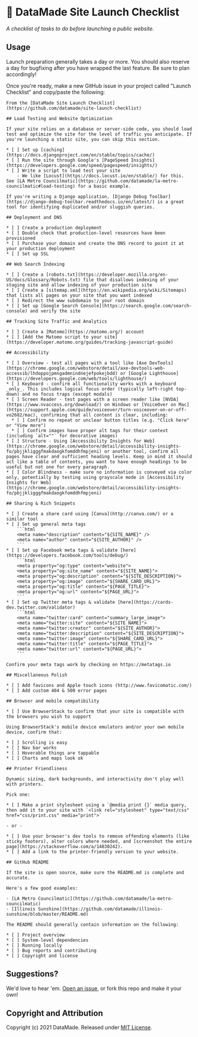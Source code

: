 # 🚀 DataMade Site Launch Checklist
_A checklist of tasks to do before launching a public website._

## Usage
Launch preparation generally takes a day or more. You should also reserve a day for bugfixing after you have wrapped the last feature. Be sure to plan accordingly!

Once you're ready, make a new GitHub issue in your project called "Launch Checklist" and copy/paste the following:

```
From the [DataMade Site Launch Checklist](https://github.com/datamade/site-launch-checklist)

## Load Testing and Website Optimization

If your site relies on a database or server-side code, you should load test and optimize the site for the level of traffic you anticipate. If you're launching a static site, you can skip this section.

* [ ] Set up [caching](https://docs.djangoproject.com/en/stable/topics/cache/)
* [ ] Run the site through Google's [PageSpeed Insights](https://developers.google.com/speed/pagespeed/insights/)
* [ ] Write a script to load test your site
    - We like [Locust](https://docs.locust.io/en/stable/) for this. See [LA Metro Councilmatic](https://github.com/datamade/la-metro-councilmatic#load-testing) for a basic example.

If you're writing a Django application, [Django Debug Toolbar](https://django-debug-toolbar.readthedocs.io/en/latest/) is a great tool for identifying duplicated and/or sluggish queries.

## Deployment and DNS

* [ ] Create a production deployment
* [ ] Double check that production-level resources have been provisioned
* [ ] Purchase your domain and create the DNS record to point it at your production deployment
* [ ] Set up SSL

## Web Search Indexing

* [ ] Create a [robots.txt](https://developer.mozilla.org/en-US/docs/Glossary/Robots.txt) file that disallows indexing of your staging site and allow indexing of your production site
* [ ] Create a [sitemap.xml](https://en.wikipedia.org/wiki/Sitemaps) that lists all pages on your site that you want indexed
* [ ] Redirect the www subdomain to your root domain
* [ ] Set up [Google Search Console](https://search.google.com/search-console) and verify the site

## Tracking Site Traffic and Analytics

* [ ] Create a [Matomo](https://matomo.org/) account
* [ ] [Add the Matomo script to your site](https://developer.matomo.org/guides/tracking-javascript-guide)

## Accessibility

* [ ] Overview - test all pages with a tool like [Axe DevTools](https://chrome.google.com/webstore/detail/axe-devtools-web-accessib/lhdoppojpmngadmnindnejefpokejbdd) or [Google Lighthouse](https://developers.google.com/web/tools/lighthouse/)
* [ ] Keyboard - confirm all functionality works with a keyboard _only_. This includes logical focus order (typically left-right top-down) and no focus traps (except modals)
* [ ] Screen Reader - test pages with a screen reader like [NVDA](https://www.nvaccess.org/download/) on Windows or [VoiceOver on Mac](https://support.apple.com/guide/voiceover/turn-voiceover-on-or-off-vo2682/mac), confirming that all content is clear, including:
  * [ ] Confirm no repeat or unclear button titles (e.g. "Click here" or "View more")
  * [ ] Confirm images have proper alt tags for their context (including `alt=""` for decorative images)
* [ ] Structure - Using [Accessibility Insights for Web](https://chrome.google.com/webstore/detail/accessibility-insights-fo/pbjjkligggfmakdaogkfomddhfmpjeni) or another tool, confirm all pages have clear and sufficient heading levels. Keep in mind it should act like a table of contents, you want to have enough headings to be useful but not one for every paragraph.
* [ ] Color Blindness - make sure no information is conveyed via color only, potentially by testing using grayscale mode in [Accessibility Insights for Web](https://chrome.google.com/webstore/detail/accessibility-insights-fo/pbjjkligggfmakdaogkfomddhfmpjeni)

## Sharing & Rich Snippets

* [ ] Create a share card using [Canva](http://canva.com/) or a similar tool
* [ ] Set up general meta tags
    ```html
    <meta name="description" content="${SITE_NAME}" />
    <meta name="author" content="${SITE_AUTHOR}" />
    ```
* [ ] Set up Facebook meta tags & validate [here](https://developers.facebook.com/tools/debug/)
    ```html
    <meta property="og:type" content="website">
    <meta property="og:site_name" content="${SITE_NAME}">
    <meta property="og:description" content="${SITE_DESCRIPTION}">
    <meta property="og:image" content="${SHARE_CARD_URL}">
    <meta property="og:title" content="${PAGE_TITLE}">
    <meta property="og:url" content="${PAGE_URL}">
    ```
* [ ] Set up Twitter meta tags & validate [here](https://cards-dev.twitter.com/validator)
    ```html
    <meta name="twitter:card" content="summary_large_image">
    <meta name="twitter:site" content="${SITE_NAME}">
    <meta name="twitter:creator" content="${SITE_AUTHOR}">
    <meta name="twitter:description" content="${SITE_DESCRIPTION}">
    <meta name="twitter:image" content="${SHARE_CARD_URL}">
    <meta name="twitter:title" content="${PAGE_TITLE}">
    <meta name="twitter:url" content="${PAGE_URL}">
    ```

Confirm your meta tags work by checking on https://metatags.io

## Miscellaneous Polish

* [ ] Add favicons and Apple touch icons (http://www.favicomatic.com/)
* [ ] Add custom 404 & 500 error pages

## Browser and mobile compatibility

* [ ] Use BrowserStack to confirm that your site is compatible with the browsers you wish to support

Using BrowserStack's mobile device emulators and/or your own mobile device, confirm that:

* [ ] Scrolling is easy
* [ ] Nav bar works
* [ ] Hoverable things are tappable
* [ ] Charts and maps look ok

## Printer Friendliness

Dynamic sizing, dark backgrounds, and interactivity don't play well with printers.

Pick one:

* [ ] Make a print stylesheet using a `@media print {}` media query, then add it to your site with `<link rel="stylesheet" type="text/css" href="css/print.css" media="print">`

- or -

* [ ] Use your browser's dev tools to remove offending elements (like sticky footers), alter colors where needed, and [screenshot the entire page](https://stackoverflow.com/a/14830242).
* [ ] Add a link to the printer-friendly version to your website.

## GitHub README

If the site is open source, make sure the README.md is complete and accurate.

Here's a few good examples:

- [LA Metro Councilmatic](https://github.com/datamade/la-metro-councilmatic)
- [Illinois Sunshine](https://github.com/datamade/illinois-sunshine/blob/master/README.md)

The README should generally contain information on the following:

* [ ] Project overview
* [ ] System-level dependencies
* [ ] Running locally
* [ ] Bug reports and contributing
* [ ] Copyright and license
```

## Suggestions?

We'd love to hear 'em. [Open an issue](https://github.com/datamade/site-launch-checklist/issues), or fork this repo and make it your own!

## Copyright and Attribution

Copyright (c) 2021 DataMade. Released under [MIT License](https://github.com/datamade/site-launch-checklist/blob/master/LICENSE).
